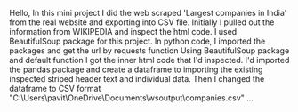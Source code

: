 Hello, In this mini project I did the web scraped 'Largest companies in India' from the real website and exporting into CSV file.
Initially I pulled out the information from WIKIPEDIA and inspect the html code.
I used BeautifulSoup package for this project.
In python code, I imported the packages and get the url by requests function
Using BeautifulSoup package and default function I got the inner html code that I'd inspected.
I'd imported the pandas package and create a dataframe to importing the existing inspected striped header text and individual data.
Then I changed the dataframe to CSV format "C:\Users\pavit\OneDrive\Documents\wsoutput\companies.csv"  ...
